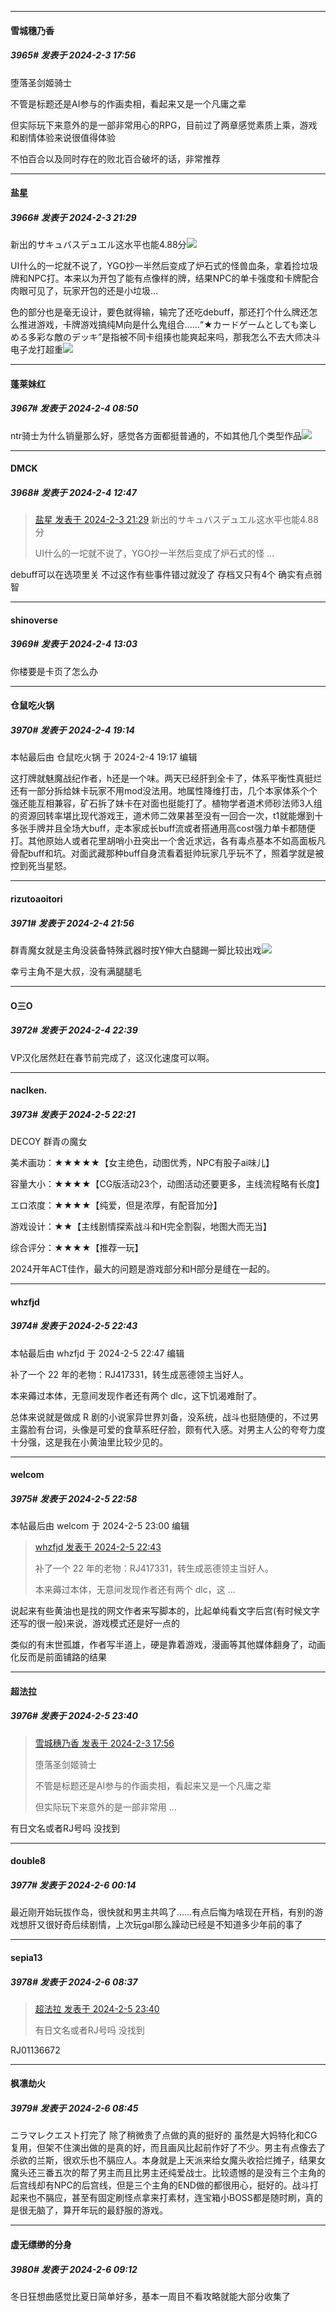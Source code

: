 
*****

####  雪城穗乃香  
##### 3965#       发表于 2024-2-3 17:56

堕落圣剑姬骑士

不管是标题还是AI参与的作画卖相，看起来又是一个凡庸之辈

但实际玩下来意外的是一部非常用心的RPG，目前过了两章感觉素质上乘，游戏和剧情体验来说很值得体验

不怕百合以及同时存在的败北百合破坏的话，非常推荐


*****

####  盐星  
##### 3966#       发表于 2024-2-3 21:29

新出的サキュバスデュエル这水平也能4.88分<img src="https://static.saraba1st.com/image/smiley/face2017/169.gif" referrerpolicy="no-referrer">

UI什么的一坨就不说了，YGO抄一半然后变成了炉石式的怪兽血条，拿着捡垃圾牌和NPC打。本来以为开包了能有点像样的牌，结果NPC的单卡强度和卡牌配合肉眼可见了，玩家开包的还是小垃圾…

色的部分也是毫无设计，要色就得输，输完了还吃debuff，那还打个什么牌还怎么推进游戏，卡牌游戏搞纯M向是什么鬼组合……“★カードゲームとしても楽しめる多彩な敵のデッキ”是指被不同卡组揍也能爽起来吗，那我怎么不去大师决斗电子龙打超重<img src="https://static.saraba1st.com/image/smiley/face2017/148.png" referrerpolicy="no-referrer">


*****

####  蓬莱妹红  
##### 3967#       发表于 2024-2-4 08:50

ntr骑士为什么销量那么好，感觉各方面都挺普通的，不如其他几个类型作品<img src="https://static.saraba1st.com/image/smiley/face2017/004.gif" referrerpolicy="no-referrer">


*****

####  DMCK  
##### 3968#       发表于 2024-2-4 12:47

<blockquote><a href="httphttps://bbs.saraba1st.com/2b/forum.php?mod=redirect&amp;goto=findpost&amp;pid=63873380&amp;ptid=2045114" target="_blank">盐星 发表于 2024-2-3 21:29</a>
新出的サキュバスデュエル这水平也能4.88分

UI什么的一坨就不说了，YGO抄一半然后变成了炉石式的怪 ...</blockquote>
debuff可以在选项里关
不过这作有些事件错过就没了 存档又只有4个 确实有点弱智


*****

####  shinoverse  
##### 3969#       发表于 2024-2-4 13:03

你楼要是卡页了怎么办


*****

####  仓鼠吃火锅  
##### 3970#       发表于 2024-2-4 19:14

 本帖最后由 仓鼠吃火锅 于 2024-2-4 19:17 编辑 

这打牌就魅魔战纪作者，h还是一个味。两天已经肝到全卡了，体系平衡性真挺烂还有一部分拆给妹卡玩家不用mod没法用。地属性降维打击，几个本家体系个个强还能互相兼容，矿石拆了妹卡在对面也挺能打了。植物学者道术师砂法师3人组的资源回转率堪比现代游戏王，道术师二效果甚至没有一回合一次，t1就能爆到十多张手牌并且全场大buff，走本家成长buff流或者搭通用高cost强力单卡都随便打。其他原始人或者花里胡哨小丑突出一个舍近求远，各有毒点基本不如高面板凡骨配buff和坑。对面武藏那种buff自身流看着挺帅玩家几乎玩不了，照着学就是被控到死当星怒。


*****

####  rizutoaoitori  
##### 3971#       发表于 2024-2-4 21:56

群青魔女就是主角没装备特殊武器时按Y伸大白腿踢一脚比较出戏<img src="https://static.saraba1st.com/image/smiley/face2017/067.png" referrerpolicy="no-referrer">

幸亏主角不是大叔，没有满腿腿毛


*****

####  O三O  
##### 3972#       发表于 2024-2-4 22:39

VP汉化居然赶在春节前完成了，这汉化速度可以啊。


*****

####  naclken.  
##### 3973#       发表于 2024-2-5 22:21

DECOY 群青の魔女

美术画功：★★★★★【女主绝色，动图优秀，NPC有股子ai味儿】

容量大小：★★★★【CG版活动23个，动图活动还要更多，主线流程略有长度】

エロ浓度：★★★★【纯爱，但是浓厚，有配音加分】

游戏设计：★★【主线剧情探索战斗和H完全割裂，地图大而无当】

综合评分：★★★★【推荐一玩】

2024开年ACT佳作，最大的问题是游戏部分和H部分是缝在一起的。


*****

####  whzfjd  
##### 3974#       发表于 2024-2-5 22:43

 本帖最后由 whzfjd 于 2024-2-5 22:47 编辑 

补了一个 22 年的老物：RJ417331，转生成恶德领主当好人。

本来薅过本体，无意间发现作者还有两个 dlc，这下饥渴难耐了。

总体来说就是做成 R 剧的小说家异世界刘备，没系统，战斗也挺随便的，不过男主露脸有台词，头像是可爱的食草系旺仔脸，颇有代入感。对男主人公的夸夸力度十分强，这是我在小黄油里比较少见的。


*****

####  welcom  
##### 3975#       发表于 2024-2-5 22:58

 本帖最后由 welcom 于 2024-2-5 23:00 编辑 
<blockquote><a href="httphttps://bbs.saraba1st.com/2b/forum.php?mod=redirect&amp;goto=findpost&amp;pid=63892519&amp;ptid=2045114" target="_blank">whzfjd 发表于 2024-2-5 22:43</a>

补了一个 22 年的老物：RJ417331，转生成恶德领主当好人。

本来薅过本体，无意间发现作者还有两个 dlc，这 ...</blockquote>
说起来有些黄油也是找的网文作者来写脚本的，比起单纯看文字后宫(有时候文字还写的很一般)来说，游戏模式还是好一点的

类似的有末世孤雄，作者写半道上，硬是靠着游戏，漫画等其他媒体翻身了，动画化反而是前面铺路的结果


*****

####  超法拉  
##### 3976#       发表于 2024-2-5 23:40

<blockquote><a href="httphttps://bbs.saraba1st.com/2b/forum.php?mod=redirect&amp;goto=findpost&amp;pid=63871756&amp;ptid=2045114" target="_blank">雪城穗乃香 发表于 2024-2-3 17:56</a>

堕落圣剑姬骑士

不管是标题还是AI参与的作画卖相，看起来又是一个凡庸之辈

但实际玩下来意外的是一部非常用 ...</blockquote>
有日文名或者RJ号吗 没找到


*****

####  double8  
##### 3977#       发表于 2024-2-6 00:14

最近刚开始玩拔作岛，很快就和男主共鸣了……有点后悔为啥现在开档，有别的游戏想肝又很好奇后续剧情，上次玩gal那么躁动已经是不知道多少年前的事了


*****

####  sepia13  
##### 3978#       发表于 2024-2-6 08:37

<blockquote><a href="httphttps://bbs.saraba1st.com/2b/forum.php?mod=redirect&amp;goto=findpost&amp;pid=63893145&amp;ptid=2045114" target="_blank">超法拉 发表于 2024-2-5 23:40</a>

有日文名或者RJ号吗 没找到</blockquote>
RJ01136672


*****

####  枫凛劫火  
##### 3979#       发表于 2024-2-6 08:45

ニラマレクエスト打完了 除了稍微贵了点做的真的挺好的 虽然是大妈特化和CG复用，但架不住演出做的是真的好，而且画风比起前作好了不少。男主有点像去了杀欲的兰斯，很欢乐也不膈应人。本身就是上天派来给女魔头收拾烂摊子，结果女魔头还三番五次的帮了男主而且比男主还纯爱战士。比较遗憾的是没有三个主角的后宫线却有NPC的后宫线，但是三个主角的END做的都很用心，挺好的。战斗打起来也不膈应，甚至有固定刷怪点拿来打素材，连宝箱小BOSS都是随时刷，真的是很无脑了，算开年玩的最舒服的游戏。


*****

####  虚无缥缈的分身  
##### 3980#       发表于 2024-2-6 09:12

冬日狂想曲感觉比夏日简单好多，基本一周目不看攻略就能大部分收集了

